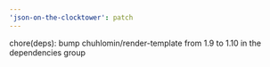 ```yaml
---
'json-on-the-clocktower': patch
---
```


chore(deps): bump chuhlomin/render-template from 1.9 to 1.10 in the dependencies group
